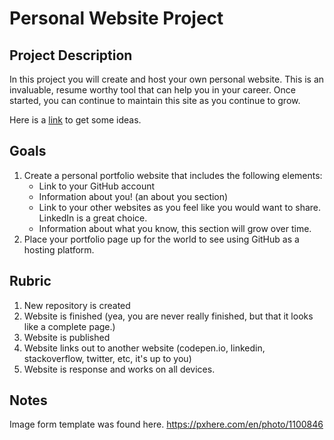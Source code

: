 # Personal Website Project

## Project Description

In this project you will create and host your own personal website.  This 
is an invaluable, resume worthy tool that can help you in your career. Once started,
you can continue to maintain this site as you continue to grow.

Here is a [link](https://codeburst.io/10-awesome-web-developer-portfolios-d266b32e6154) to get some ideas.

## Goals

1. Create a personal portfolio website that includes the following elements:
   - Link to your GitHub account
   - Information about you! (an about you section)
   - Link to your other websites as you feel like you would
   want to share.  LinkedIn is a great choice.
   - Information about what you know, this section will grow over time.
2. Place your portfolio page up for the world to see using GitHub as a hosting platform.

## Rubric

1. New repository is created
2. Website is finished (yea, you are never really finished, but that it looks like a complete page.)
3. Website is published
4. Website links out to another website (codepen.io, linkedin, stackoverflow, twitter, etc, it's up to you)
5. Website is response and works on all devices. 


## Notes

Image form template was found here. https://pxhere.com/en/photo/1100846
